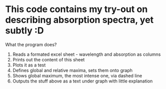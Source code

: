 # This code contains my try-out on describing absorption spectra, yet subtly :D

What the program does?
  1. Reads a formated excel sheet - wavelength and absorption as columns
  2. Prints out the content of this sheet
  3. Plots it as a test
  4. Defines global and relative maxima, sets them onto graph
  5. Shows global maximum, the most intense one, via dashed line
  6. Outputs the stuff above as a text under graph with little explanation
